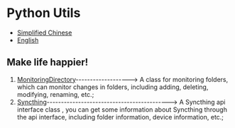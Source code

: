 # Python Utils

-   [Simplified Chinese](README.md)
-   [English](README.en.md)

## Make life happier!

1.  [MonitoringDirectory](./MonitoringDirectory/monitoring_directory.py)-------------------> A class for monitoring folders, which can monitor changes in folders, including adding, deleting, modifying, renaming, etc.;
2.  [Syncthing](./Syncthing/syncthing_api.py)-------------------------------------------> A Syncthing api interface class , you can get some information about Syncthing through the api interface, including folder information, device information, etc.;
